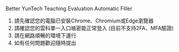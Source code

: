 Better YunTech Teaching Evaluation Automatic Filler

1. 請先確認您的電腦已安裝Chrome、Chromium或Edge瀏覽器
2. 請確認您的雲科單一入口帳密能正常登入 (目前不支持2FA、MFA驗證)
3. 請在網路順暢的環境下運行
4. 如有任何問題歡迎隨時提出